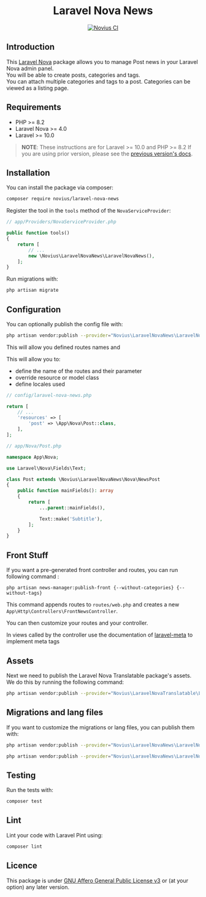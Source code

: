<div align="center">

# Laravel Nova News

[![Novius CI](https://github.com/novius/laravel-nova-news/actions/workflows/main.yml/badge.svg?branch=main)](https://github.com/novius/laravel-nova-news/actions/workflows/main.yml)

</div>

## Introduction 

This [Laravel Nova](https://nova.laravel.com/) package allows you to manage Post news in your Laravel Nova admin panel.  
You will be able to create posts, categories and tags.  
You can attach multiple categories and tags to a post. Categories can be viewed as a listing page.

## Requirements

* PHP >= 8.2
* Laravel Nova >= 4.0
* Laravel >= 10.0

> **NOTE**: These instructions are for Laravel >= 10.0 and PHP >= 8.2 If you are using prior version, please
> see the [previous version's docs](https://github.com/novius/laravel-nova-news/tree/0.1.x).

## Installation

You can install the package via composer:

```bash
composer require novius/laravel-nova-news
```

Register the tool in the `tools` method of the `NovaServiceProvider`:

```php
// app/Providers/NovaServiceProvider.php

public function tools()
{
    return [
        // ...
        new \Novius\LaravelNovaNews\LaravelNovaNews(),
    ];
}
```

Run migrations with:

```bash
php artisan migrate
```

## Configuration

You can optionally publish the config file with:

```bash
php artisan vendor:publish --provider="Novius\LaravelNovaNews\LaravelNovaNewsServiceProvider" --tag="config"
```

This will allow you defined routes names and  

This will allow you to:  
* define the name of the routes and their parameter
* override resource or model class
* define locales used

```php
// config/laravel-nova-news.php

return [
    // ...
    'resources' => [
        'post' => \App\Nova\Post::class,
    ],
];
```

```php
// app/Nova/Post.php

namespace App\Nova;

use Laravel\Nova\Fields\Text;

class Post extends \Novius\LaravelNovaNews\Nova\NewsPost
{
    public function mainFields(): array
    {
        return [
            ...parent::mainFields(),

            Text::make('Subtitle'),
        ];
    }
}
```

## Front Stuff

If you want a pre-generated front controller and routes, you can run following command :

```shell
php artisan news-manager:publish-front {--without-categories} {--without-tags} 
``` 

This command appends routes to `routes/web.php` and creates a new `App\Http\Controllers\FrontNewsController`.

You can then customize your routes and your controller.

In views called by the controller use the documentation of [laravel-meta](https://github.com/novius/laravel-meta?tab=readme-ov-file#front) to implement meta tags

## Assets

Next we need to publish the Laravel Nova Translatable package's assets. We do this by running the following command:

```sh
php artisan vendor:publish --provider="Novius\LaravelNovaTranslatable\LaravelNovaTranslatableServiceProvider" --tag="public"
```

## Migrations and lang files

If you want to customize the migrations or lang files, you can publish them with:

```bash
php artisan vendor:publish --provider="Novius\LaravelNovaNews\LaravelNovaNewsServiceProvider" --tag="migrations"
```

```bash
php artisan vendor:publish --provider="Novius\LaravelNovaNews\LaravelNovaNewsServiceProvider" --tag="lang"
```

## Testing

Run the tests with:

```bash
composer test
```

## Lint

Lint your code with Laravel Pint using:

```bash
composer lint
```

## Licence

This package is under [GNU Affero General Public License v3](http://www.gnu.org/licenses/agpl-3.0.html) or (at your option) any later version.

